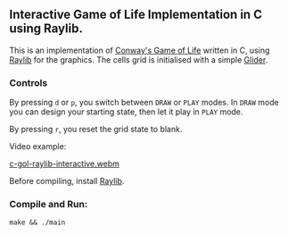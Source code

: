 ## Interactive Game of Life Implementation in C using Raylib.

This is an implementation of [Conway's Game of Life](https://en.wikipedia.org/wiki/Conway%27s_Game_of_Life) written in C, using [Raylib](https://www.raylib.com/) for the graphics.
The cells grid is initialised with a simple [Glider](https://conwaylife.com/wiki/Glider).

### Controls

By pressing `d` or `p`, you switch between `DRAW` or `PLAY` modes. In `DRAW` mode you can design your starting state, then let it play in `PLAY` mode.

By pressing `r`, you reset the grid state to blank.

Video example:

[c-gol-raylib-interactive.webm](https://github.com/user-attachments/assets/78b1f81f-25a3-47a1-ace7-630c7b1ca504)

Before compiling, install [Raylib](https://www.raylib.com/).

### Compile and Run:

```console
make && ./main
```

